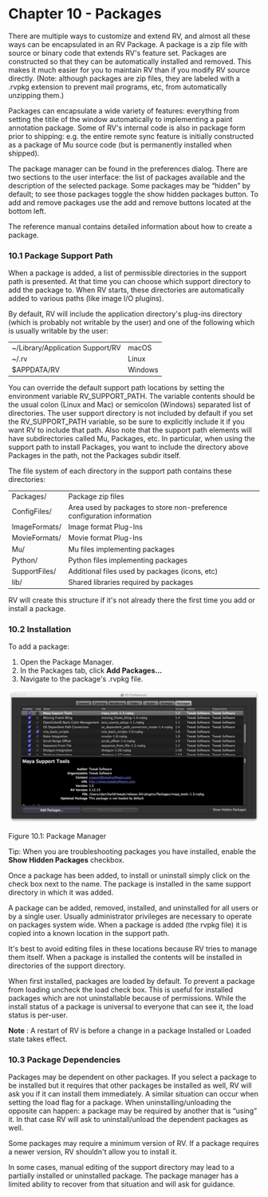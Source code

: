 # Chapter 10 - Packages

There are multiple ways to customize and extend RV, and almost all these ways can be encapsulated in an RV Package. A package is a zip file with source or binary code that extends RV's feature set. Packages are constructed so that they can be automatically installed and removed. This makes it much easier for you to maintain RV than if you modify RV source directly. (Note: although packages are zip files, they are labeled with a .rvpkg extension to prevent mail programs, etc, from automatically unzipping them.)

Packages can encapsulate a wide variety of features: everything from setting the titile of the window automatically to implementing a paint annotation package. Some of RV's internal code is also in package form prior to shipping: e.g. the entire remote sync feature is initially constructed as a package of Mu source code (but is permanently installed when shipped).

The package manager can be found in the preferences dialog. There are two sections to the user interface: the list of packages available and the description of the selected package. Some packages may be “hidden” by default; to see those packages toggle the show hidden packages button. To add and remove packages use the add and remove buttons located at the bottom left.

The reference manual contains detailed information about how to create a package.

### 10.1 Package Support Path


When a package is added, a list of permissible directories in the support path is presented. At that time you can choose which support directory to add the package to. When RV starts, these directories are automatically added to various paths (like image I/O plugins).

By default, RV will include the application directory's plug-ins directory (which is probably not writable by the user) and one of the following which is usually writable by the user:

| | |
| -------------------------------- | -------- |
| ~/Library/Application Support/RV | macOS |
| ~/.rv                            | Linux    |
| $APPDATA/RV                      | Windows  |

You can override the default support path locations by setting the environment variable RV_SUPPORT_PATH. The variable contents should be the usual colon (Linux and Mac) or semicolon (Windows) separated list of directories. The user support directory is not included by default if you set the RV_SUPPORT_PATH variable, so be sure to explicitly include it if you want RV to include that path. Also note that the support path elements will have subdirectories called Mu, Packages, etc. In particular, when using the support path to install Packages, you want to include the directory above Packages in the path, not the Packages subdir itself.

The file system of each directory in the support path contains these directories:

| | |
| ------------- | ----------------------------------------------------------------------- |
| Packages/     | Package zip files                                                       |
| ConfigFiles/  | Area used by packages to store non-preference configuration information |
| ImageFormats/ | Image format Plug-Ins                                                   |
| MovieFormats/ | Movie format Plug-Ins                                                   |
| Mu/           | Mu files implementing packages                                          |
| Python/       | Python files implementing packages                                      |
| SupportFiles/ | Additional files used by packages (icons, etc)                          |
| lib/          | Shared libraries required by packages                                   |

RV will create this structure if it's not already there the first time you add or install a package.

### 10.2 Installation

To add a package:

1. Open the Package Manager.
1. In the Packages tab, click **Add Packages...**
1. Navigate to the package's .rvpkg file.

![51_ase_packagesShot.jpg](../../images/rv-user-manual-51-rv-cx-ase-packagesShot-50.jpg)  

Figure 10.1: Package Manager

Tip: When you are troubleshooting packages you have installed, enable the **Show Hidden Packages** checkbox.

Once a package has been added, to install or uninstall simply click on the check box next to the name. The package is installed in the same support directory in which it was added.

A package can be added, removed, installed, and uninstalled for all users or by a single user. Usually administrator privileges are necessary to operate on packages system wide. When a package is added (the rvpkg file) it is copied into a known location in the support path.

It's best to avoid editing files in these locations because RV tries to manage them itself. When a package is installed the contents will be installed in directories of the support directory.

When first installed, packages are loaded by default. To prevent a package from loading uncheck the load check box. This is useful for installed packages which are not uninstallable because of permissions. While the install status of a package is universal to everyone that can see it, the load status is per-user.

**Note** : A restart of RV is before a change in a package Installed or Loaded state takes effect.

### 10.3 Package Dependencies


Packages may be dependent on other packages. If you select a package to be installed but it requires that other packages be installed as well, RV will ask you if it can install them immediately. A similar situation can occur when setting the load flag for a package. When uninstalling/unloading the opposite can happen: a package may be required by another that is “using” it. In that case RV will ask to uninstall/unload the dependent packages as well.

Some packages may require a minimum version of RV. If a package requires a newer version, RV shouldn't allow you to install it.

In some cases, manual editing of the support directory may lead to a partially installed or uninstalled package. The package manager has a limited ability to recover from that situation and will ask for guidance.